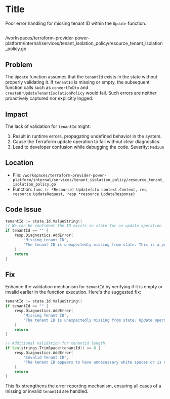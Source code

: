 # Title
Poor error handling for missing tenant ID within the `Update` function.

## 
/workspaces/terraform-provider-power-platform/internal/services/tenant_isolation_policy/resource_tenant_isolation_policy.go

## Problem
The `Update` function assumes that the `tenantId` exists in the state without properly validating it. If `tenantId` is missing or empty, the subsequent function calls such as `convertToDto` and `createOrUpdateTenantIsolationPolicy` would fail. Such errors are neither proactively captured nor explicitly logged.

## Impact
The lack of validation for `tenantId` might:
1. Result in runtime errors, propagating undefined behavior in the system.
2. Cause the Terraform update operation to fail without clear diagnostics.
3. Lead to developer confusion while debugging the code. Severity: `Medium`

## Location
- File: `/workspaces/terraform-provider-power-platform/internal/services/tenant_isolation_policy/resource_tenant_isolation_policy.go`
- Function: `func (r *Resource) Update(ctx context.Context, req resource.UpdateRequest, resp *resource.UpdateResponse)`

## Code Issue
```go
tenantId := state.Id.ValueString()
// We can be confident the ID exists in state for an update operation
if tenantId == "" {
	resp.Diagnostics.AddError(
		"Missing tenant ID",
		"The tenant ID is unexpectedly missing from state. This is a provider error.",
	)
	return
}
```

## Fix
Enhance the validation mechanism for `tenantId` by verifying if it is empty or invalid earlier in the function execution. Here's the suggested fix:

```go
tenantId := state.Id.ValueString()
if tenantId == "" {
	resp.Diagnostics.AddError(
		"Missing Tenant ID",
		"The tenant ID is unexpectedly missing from state. Update operation cannot proceed without a valid tenant ID.",
	)
	return
}

// Additional Validation for tenantId length
if len(strings.TrimSpace(tenantId)) == 0 {
	resp.Diagnostics.AddError(
		"Invalid Tenant ID",
		"The tenant ID appears to have unnecessary white spaces or is empty. Please ensure that state accurately maintains the tenant ID.",
	)
	return
}
```

This fix strengthens the error reporting mechanism, ensuring all cases of a missing or invalid `tenantId` are handled.